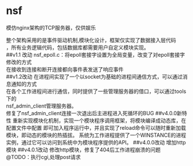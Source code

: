 # nsf
模仿nginx架构的TCP服务器，仅供娱乐  

整个架构采用的是事件驱动机制,模块化设计，框架仅实现了数据接入层代码   
，所有业务逻辑代码，包括数据库都需要用户自定义模块实现。  
##v1.1 改动
nsf_epoll.c：将epoll套接字设置为全局变量，改变了对epoll套接字修改的方式  
在接收到连接和断开连接都向事件表发送了响应事件  
##v1.2改动
在进程间实现了一个以socket为基础的进程间通信方式，可以通过消息通知的方式  
在各个工作进程间进行通信，同时提供了一些管理服务器的借口，可以通过tools下的  
nsf_admin_client管理服务器。  
修复了nsf_admin_client连接一次退出后主进程进入死循环的BUG
##v4.0.0新特性
重新实现模块化机制，实现一个模块程序调用框架，将模块编译成动态库，在配置文件中配置
即可加入程序运行中，并且实现了reload命令可以随时重新加载模块，即动态的模块的热插拔。
系统为工作进程提供了一个WINSTANCE的进程实例，通过它可以访问到系统中为模块程序提供的API。
##v4.0.0改动
增加http模块
##v4.0.1改动
修改http模块，修复了404后工作进程崩溃的问题  
@TODO：执行cgi,处理post请求
